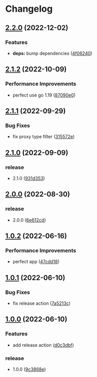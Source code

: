 # Changelog

## [2.2.0](https://github.com/starudream/clash-speedtest/compare/v2.1.2...v2.2.0) (2022-12-02)


### Features

* **deps:** bump dependencies ([4f06240](https://github.com/starudream/clash-speedtest/commit/4f06240db7ba8e5b1e0948aac32cb65918bdf596))

## [2.1.2](https://github.com/starudream/clash-speedtest/compare/v2.1.1...v2.1.2) (2022-10-09)


### Performance Improvements

* perfect use go 1.19 ([87090e0](https://github.com/starudream/clash-speedtest/commit/87090e0cabefaa179ce83c7f3c36a6a4c2906fdb))

## [2.1.1](https://github.com/starudream/clash-speedtest/compare/v2.1.0...v2.1.1) (2022-09-29)


### Bug Fixes

* fix proxy type filter ([315572e](https://github.com/starudream/clash-speedtest/commit/315572ecadef4df46ccc32f62344ce471447caec))

## [2.1.0](https://github.com/starudream/clash-speedtest/compare/v2.0.0...v2.1.0) (2022-09-09)


### release

* 2.1.0 ([931d353](https://github.com/starudream/clash-speedtest/commit/931d353770db3c881c5e69b06779bde61827a2dc))

## [2.0.0](https://github.com/starudream/clash-speedtest/compare/v1.0.2...v2.0.0) (2022-08-30)


### release

* 2.0.0 ([6e612cd](https://github.com/starudream/clash-speedtest/commit/6e612cd1a5c01dd4d282f6687e12fc63dfa2660f))

## [1.0.2](https://github.com/starudream/clash-speedtest/compare/v1.0.1...v1.0.2) (2022-06-16)


### Performance Improvements

* perfect app ([47cdd18](https://github.com/starudream/clash-speedtest/commit/47cdd182ceccd406c9154cdca79606b19857ce20))

## [1.0.1](https://github.com/starudream/clash-speedtest/compare/v1.0.0...v1.0.1) (2022-06-10)


### Bug Fixes

* fix release action ([7a5213c](https://github.com/starudream/clash-speedtest/commit/7a5213c4d8c0c84269b716ab5d8410e38aac6d72))

## [1.0.0](https://github.com/starudream/clash-speedtest/compare/v0.0.2...v1.0.0) (2022-06-10)


### Features

* add release action ([d0c3dbf](https://github.com/starudream/clash-speedtest/commit/d0c3dbf47527fac9bb561208444b5898f62119f8))


### release

* 1.0.0 ([9c3868e](https://github.com/starudream/clash-speedtest/commit/9c3868ed4aae1ac9feb886247f049664b6c87f31))

